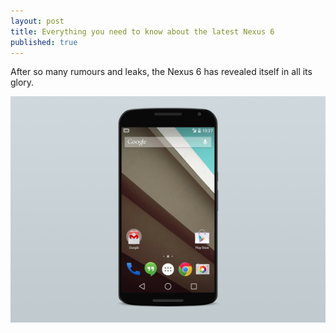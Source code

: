 ```yaml
---
layout: post
title: Everything you need to know about the latest Nexus 6
published: true
---
```


After so many rumours and leaks, the Nexus 6 has revealed itself in all its glory.

![](/images/nexus-6.jpg)